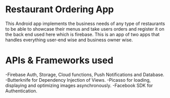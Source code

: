 # Restaurant Ordering App

This Android app implements the business needs of any type of restaurants to be able to showcase their menus and take users orders and register
it on the back end used here which is firebase.
This is an app of two apps that handles everything user-end wise and business owner wise.

# APIs & Frameworks used
-Firebase Auth, Storage, Cloud functions, Push Notifications and Database.
-Butterknife for Dependency Injection of Views.
-Picasso for loading, displaying and optimizing images asynchronously.
-Facebook SDK for Authentication.